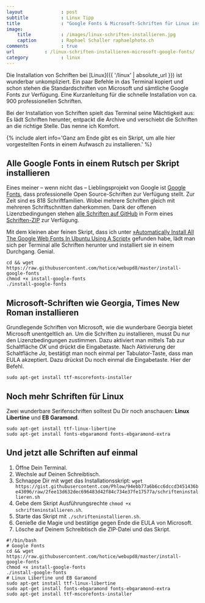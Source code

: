 ```yaml
---
layout              : post
subtitle            : Linux Tipp
title               : "Google Fonts & Microsoft-Schriften für Linux installieren"
image:
    title           : /images/linux-schriften-installieren.jpg
    caption         : Raphael Schaller raphaelphoto.ch
comments            : true
url           : /linux-schriften-installieren-microsoft-google-fonts/
category            : linux
---
```

Die Installation von Schriften bei [Linux]({{ '/linux' | absolute_url }}) ist wunderbar unkompliziert. Ein paar Befehle in das Terminal kopiert und schon stehen die Standardschriften von Microsoft und sämtliche Google Fonts zur Verfügung. Eine Kurzanleitung für die schnelle Installation von ca. 900 professionellen Schriften.
<!-- readmore -->

Bei der Installation von Schriften spielt das Terminal seine Mächtigkeit aus: Es lädt Schriften herunter, entpackt die Archive und verschiebt die Schriften an die richtige Stelle. Das nenne ich Komfort.

{% include alert info='Ganz am Ende gibt es ein Skript, um alle hier vorgestellten Fonts in einem Aufwasch zu installieren.' %}

## Alle Google Fonts in einem Rutsch per Skript installieren

Eines meiner – wenn nicht das – Lieblingsprojekt von Google ist [Google Fonts](https://fonts.google.com/), dass professionelle Open Source-Schriften zur Verfügung stellt. Zur Zeit sind es 818 Schriftfamilien. Wobei mehrere Schriften gleich mit mehreren Schriftschnitten daherkommen. Dank der offenen Lizenzbedingungen stehen [alle Schriften auf GitHub](https://github.com/google/fonts) in Form eines [Schriften-ZIP](https://github.com/google/fonts/archive/master.zip) zur Verfügung.

Mit dem kleinen aber feinen Skript, dass ich unter [»Automatically Install All The Google Web Fonts In Ubuntu Using A Script«](http://www.webupd8.org/2011/01/automatically-install-all-google-web.html) gefunden habe, lädt man sich per Terminal alle Schriften herunter und installiert sie in einem Durchgang. Genial.

~~~
cd && wget https://raw.githubusercontent.com/hotice/webupd8/master/install-google-fonts
chmod +x install-google-fonts
./install-google-fonts
~~~

## Microsoft-Schriften wie Georgia, Times New Roman installieren

Grundlegende Schriften von Microsoft, wie die wunderbare Georgia bietet Microsoft unentgeltlich an. Um die Schriften zu installieren, musst Du nur den Lizenzbedingungen zustimmen. Dazu aktiviert man mittels Tab zur Schaltfläche _OK_ und drückt die Eingabetaste. Nach Aktivierung der Schaltfläche _Ja_, bestätigt man noch einmal per Tabulator-Taste, dass man EULA akzeptiert. Dazu drückst Du noch einmal die Eingabetaste. Hier der Befehl.

~~~
sudo apt-get install ttf-mscorefonts-installer
~~~

## Noch mehr Schriften für Linux

Zwei wunderbare Serifenschriften solltest Du Dir noch anschauen: **Linux Libertine** und **EB Garamond**.

~~~
sudo apt-get install ttf-linux-libertine
sudo apt-get install fonts-ebgaramond fonts-ebgaramond-extra
~~~

## Und jetzt alle Schriften auf einmal

1. Öffne Dein Terminal.
2. Wechsle auf Deinen Schreibtisch.
3. Schnappe Dir mit wget das Installationsskript: `wget https://gist.githubusercontent.com/Phlow/94ebb77a6b6cc6dccd3451436be43096/raw/2fee13d632dec696483d42f84c734e37fe17577a/schrifteninstallieren.sh`
4. Gebe dem Skript Ausführungsrechte `chmod +x schrifteninstallieren.sh`.
5. Starte das Skript mit `./schrifteninstallieren.sh`.
6. Genieße die Magie und bestätige gegen Ende die EULA von Microsoft.
7. Lösche auf Deinem Schreibtisch die ZIP-Datei und das Skript.

~~~
#!/bin/bash
# Google Fonts
cd && wget https://raw.githubusercontent.com/hotice/webupd8/master/install-google-fonts
chmod +x install-google-fonts
./install-google-fonts
# Linux Libertine und EB Garamond
sudo apt-get install ttf-linux-libertine
sudo apt-get install fonts-ebgaramond fonts-ebgaramond-extra
sudo apt-get install ttf-mscorefonts-installer
~~~
